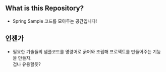 ## What is this Repository?
* Spring Sample 코드를 모아두는 공간입니다!

## 언젠가
* 필요한 기술들의 샘플코드를 명령어로 긁어와 조립해 프로젝트를 만들어주는 기능을 만들자.<br/>
  겁나 유용할듯?
